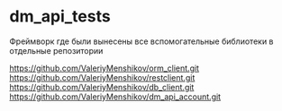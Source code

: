 # dm_api_tests

Фреймворк где были вынесены все вспомогательные библиотеки в отдельные репозитории

https://github.com/ValeriyMenshikov/orm_client.git  
https://github.com/ValeriyMenshikov/restclient.git  
https://github.com/ValeriyMenshikov/db_client.git  
https://github.com/ValeriyMenshikov/dm_api_account.git  